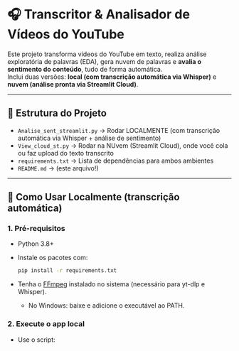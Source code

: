 # 🎧 Transcritor & Analisador de Vídeos do YouTube

Este projeto transforma vídeos do YouTube em texto, realiza análise exploratória de palavras (EDA), gera nuvem de palavras e **avalia o sentimento do conteúdo**, tudo de forma automática.  
Inclui duas versões: **local (com transcrição automática via Whisper)** e **nuvem (análise pronta via Streamlit Cloud)**.

---

## 📂 Estrutura do Projeto

- `Analise_sent_streamlit.py` → Rodar LOCALMENTE (com transcrição automática via Whisper + análise de sentimento)
- `View_cloud_st.py` → Rodar na NUvem (Streamlit Cloud), onde você cola ou faz upload do texto transcrito
- `requirements.txt` → Lista de dependências para ambos ambientes
- `README.md` → (este arquivo!)

---

## 🚀 **Como Usar Localmente** (transcrição automática)

### **1. Pré-requisitos**

- Python 3.8+
- Instale os pacotes com:

    ```bash
    pip install -r requirements.txt
    ```

- Tenha o [FFmpeg](https://ffmpeg.org/download.html) instalado no sistema (necessário para yt-dlp e Whisper).
    - No Windows: baixe e adicione o executável ao PATH.

### **2. Execute o app local**
- Use o script:  
